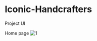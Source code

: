 # Iconic-Handcrafters
Project UI

Home page
![1](https://user-images.githubusercontent.com/113799463/193077090-c1f2ca69-3a16-497e-9f02-30aaef0e2bc7.png)
